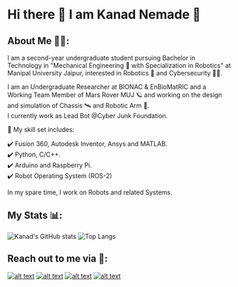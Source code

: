 # Hi there 👋 I am Kanad Nemade 🤖  
  
## About Me 👨‍💻:  
I am a second-year undergraduate student pursuing Bachelor in Technology in "Mechanical Engineering 🔧 with Specialization in Robotics" at Manipal University Jaipur, interested in Robotics 🤖 and Cybersecurity 🐱‍💻.  
  
I am an Undergraduate Researcher at BIONAC & EnBioMatRIC and a Working Team Member of Mars Rover MUJ 🪐 and working on the design and simulation of Chassis 🛰️ and Robotic Arm 🦾.   
I currently work as Lead Bot @Cyber Junk Foundation.  
  
🎯 My skill set includes:  
  
✔️ Fusion 360, Autodesk Inventor, Ansys and MATLAB.   
✔️ Python, C/C++.  
✔️ Arduino and Raspberry Pi.  
✔️ Robot Operating System (ROS-2)  
  
In my spare time, I work on Robots and related Systems.    
  
## My Stats 📊:    
![Kanad's GitHub stats](https://github-readme-stats.vercel.app/api?username=Arduino3128&show_icons=true&theme=merko)
![Top Langs](https://github-readme-stats.vercel.app/api/top-langs/?username=Arduino3128&hide=&layout=compact&theme=merko)  

## Reach out to me via 👋:  
[![alt text][4.1]][4]
[![alt text][1.1]][1]
[![alt text][2.1]][2]
[![alt text][3.1]][3]

[1.1]: https://img.icons8.com/fluent/30/000000/linkedin.png
[2.1]: https://img.icons8.com/fluent/30/000000/github.png
[3.1]: https://img.icons8.com/fluent/30/000000/gmail-new.png
[4.1]: https://img.icons8.com/fluent/30/000000/domain.png

[1]: https://www.linkedin.com/in/kanadnemade  
[2]: https://github.com/Arduino3128  
[3]: mailto:kanadnemade88@gmail.com  
[4]: https://arduino3128.github.io       

<!--
**Arduino3128/Arduino3128** is a ✨ _special_ ✨ repository because its `README.md` (this file) appears on your GitHub profile.

Here are some ideas to get you started:

- 🔭 I’m currently working on ...
- 🌱 I’m currently learning ...
- 👯 I’m looking to collaborate on ...
- 🤔 I’m looking for help with ...
- 💬 Ask me about ...
- 📫 How to reach me: ...
- 😄 Pronouns: ...
- ⚡ Fun fact: ...
-->

